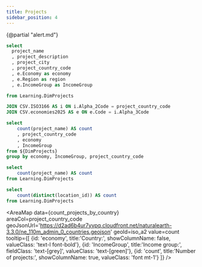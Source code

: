 ```yaml
---
title: Projects
sidebar_position: 4
---
```

{@partial "alert.md"}


```sql DimProjects
select 
  project_name
  , project_description
  , project_city
  , project_country_code
  , e.Economy as economy
  , e.Region as region
  , e.IncomeGroup as IncomeGroup

from Learning.DimProjects

JOIN CSV.ISO3166 AS i ON i.Alpha_2Code = project_country_code
JOIN CSV.economies2025 AS e ON e.Code = i.Alpha_3Code

```

```sql count_projects_by_country
select
    count(project_name) AS count
    , project_country_code
    , economy
    , IncomeGroup
from ${DimProjects}
group by economy, IncomeGroup, project_country_code
```

```sql count_projects
select
    count(project_name) AS count
from Learning.DimProjects
```

```sql count_locations
select
    count(distinct(location_id)) AS count
from Learning.DimProjects
```



<BigValue
  title='Active projects'
  data={count_projects} 
  value=count
/>

<BigValue
  title='Project locations'
  data={count_locations} 
  value=count
/>



<AreaMap 
    data={count_projects_by_country} 
    areaCol=project_country_code
    geoJsonUrl='https://d2ad6b4ur7yvpq.cloudfront.net/naturalearth-3.3.0/ne_110m_admin_0_countries.geojson'
    geoId=iso_a2
    value=count
    tooltip={[
    {id: 'economy', title:'Country:', showColumnName: false, valueClass: 'text-l font-bold'},
    {id: 'IncomeGroup', title:'Income group:', fieldClass: 'text-[grey]', valueClass: 'text-[green]'},
    {id: 'count', title:'Number of projects:', showColumnName: true, valueClass: 'font mt-1'}
    ]}
/>

<DataTable data={DimProjects} search=true>
  <Column id=project_name/> 
	<Column id=project_description/> 
	<Column id=project_city/> 
	<Column id=project_country/> 
</DataTable>


